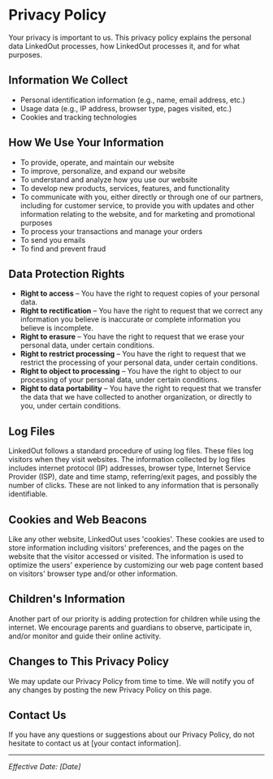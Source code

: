 # Privacy Policy

Your privacy is important to us. This privacy policy explains the personal data LinkedOut processes, how LinkedOut processes it, and for what purposes.

## Information We Collect
- Personal identification information (e.g., name, email address, etc.)
- Usage data (e.g., IP address, browser type, pages visited, etc.)
- Cookies and tracking technologies

## How We Use Your Information
- To provide, operate, and maintain our website
- To improve, personalize, and expand our website
- To understand and analyze how you use our website
- To develop new products, services, features, and functionality
- To communicate with you, either directly or through one of our partners, including for customer service, to provide you with updates and other information relating to the website, and for marketing and promotional purposes
- To process your transactions and manage your orders
- To send you emails
- To find and prevent fraud

## Data Protection Rights
- **Right to access** – You have the right to request copies of your personal data.
- **Right to rectification** – You have the right to request that we correct any information you believe is inaccurate or complete information you believe is incomplete.
- **Right to erasure** – You have the right to request that we erase your personal data, under certain conditions.
- **Right to restrict processing** – You have the right to request that we restrict the processing of your personal data, under certain conditions.
- **Right to object to processing** – You have the right to object to our processing of your personal data, under certain conditions.
- **Right to data portability** – You have the right to request that we transfer the data that we have collected to another organization, or directly to you, under certain conditions.

## Log Files
LinkedOut follows a standard procedure of using log files. These files log visitors when they visit websites. The information collected by log files includes internet protocol (IP) addresses, browser type, Internet Service Provider (ISP), date and time stamp, referring/exit pages, and possibly the number of clicks. These are not linked to any information that is personally identifiable.

## Cookies and Web Beacons
Like any other website, LinkedOut uses 'cookies'. These cookies are used to store information including visitors' preferences, and the pages on the website that the visitor accessed or visited. The information is used to optimize the users' experience by customizing our web page content based on visitors' browser type and/or other information.

## Children's Information
Another part of our priority is adding protection for children while using the internet. We encourage parents and guardians to observe, participate in, and/or monitor and guide their online activity.

## Changes to This Privacy Policy
We may update our Privacy Policy from time to time. We will notify you of any changes by posting the new Privacy Policy on this page.

## Contact Us
If you have any questions or suggestions about our Privacy Policy, do not hesitate to contact us at [your contact information].

---

*Effective Date: [Date]*